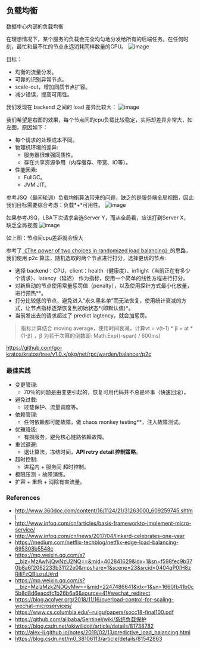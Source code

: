 ## 负载均衡
数据中心内部的负载均衡

在理想情况下，某个服务的负载会完全均匀地分发给所有的后端任务。在任何时刻，最忙和最不忙的节点永远消耗同样数量的CPU。
![image](https://user-images.githubusercontent.com/6757408/194712553-78942b02-fafe-4b17-9391-ec57b07fc81c.png)

目标：
* 均衡的流量分发。
* 可靠的识别异常节点。
* scale-out，增加同质节点扩容。
* 减少错误，提高可用性。

我们发现在 backend 之间的 load 差异比较大：
![image](https://user-images.githubusercontent.com/6757408/194712579-b13b9597-0a35-4970-af65-19cd0665debe.png)

我们希望是右图的效果，每个节点间的cpu负载比较稳定，实际却差异非常大，如左图，原因如下：
* 每个请求的处理成本不同。
* 物理机环境的差异:
  * 服务器很难强同质性。
  * 存在共享资源争用（内存缓存、带宽、IO等）。
* 性能因素:
  * FullGC。
  * JVM JIT。

参考JSQ（最闲轮训）负载均衡算法带来的问题，缺乏的是服务端全局视图，因此我们目标需要综合考虑：负载*+*可用性。
![image](https://user-images.githubusercontent.com/6757408/194712657-0ee25f82-50a1-40d2-9153-3e6a7675e9a7.png)

如果参考JSQ，LBA下次请求会选Server Y，而从全局看，应该打到Server X，缺乏全局视图
![image](https://user-images.githubusercontent.com/6757408/194712674-e4bd848c-84d5-479f-8efa-75fa3a473a59.png)

如上图：节点间cpu差距就会很大

参考了[《The power of two choices in randomized load balancing》](https://ieeexplore.ieee.org/document/963420)的思路，我们使用 p2c 算法，随机选取的两个节点进行打分，选择更优的节点:
* 选择 backend：CPU，client：health（健康度）、inflight（当前正在有多少个请求）、latency（延迟） 作为指标，使用一个简单的线性方程进行打分。
* 对新启动的节点使用常量惩罚值（penalty），以及使用探针方式最小化放量，进行预热**。
* 打分比较低的节点，避免进入“永久黑名单”而无法恢复，使用统计衰减的方式，让节点指标逐渐恢复到初始状态*(即默认值)*。
* 当前发出去的请求超过了 predict lagtency，就会加惩罚。

> 指标计算结合 moving average，使用时间衰减，计算vt = v(t-1) * β + at * (1-β) ，β 为若干次幂的倒数即: Math.Exp((-span) / 600ms)

https://github.com/go-kratos/kratos/tree/v1.0.x/pkg/net/rpc/warden/balancer/p2c

### 最佳实践
* 变更管理:
  * 70％的问题是由变更引起的，恢复可用代码并不总是坏事（快速回滚）。
* 避免过载:
  * 过载保护、流量调度等。
* 依赖管理:
  * 任何依赖都可能故障，做 chaos monkey testing**，注入故障测试。
* 优雅降级:
  * 有损服务，避免核心链路依赖故障。
* 重试退避:
  * 退让算法，冻结时间，**API retry detail 控制策略**。
* 超时控制:
  * 进程内 + 服务间 超时控制。
* 极限压测 + 故障演练。
* 扩容 + 重启 + 消除有害流量。

### References
* http://www.360doc.com/content/16/1124/21/31263000_609259745.shtml
* http://www.infoq.com/cn/articles/basis-frameworkto-implement-micro-service/
* http://www.infoq.com/cn/news/2017/04/linkerd-celebrates-one-year
* https://medium.com/netflix-techblog/netflix-edge-load-balancing-695308b5548c
* https://mp.weixin.qq.com/s?__biz=MzAwNjQwNzU2NQ==&mid=402841629&idx=1&sn=f598fec9b370b8a6f2062233b31122e0&mpshare=1&scene=23&srcid=0404qP0fH8zRiIiFzQBiuzuU#rd
* https://mp.weixin.qq.com/s?__biz=MzIzMzk2NDQyMw==&mid=2247486641&idx=1&sn=1660fb41b0c5b8d8d6eacdfc1b26b6a6&source=41#wechat_redirect
* https://blog.acolyer.org/2018/11/16/overload-control-for-scaling-wechat-microservices/
* https://www.cs.columbia.edu/~ruigu/papers/socc18-final100.pdf
* https://github.com/alibaba/Sentinel/wiki/系统负载保护
* https://blog.csdn.net/okiwilldoit/article/details/81738782
* http://alex-ii.github.io/notes/2019/02/13/predictive_load_balancing.html
* https://blog.csdn.net/m0_38106113/article/details/81542863



